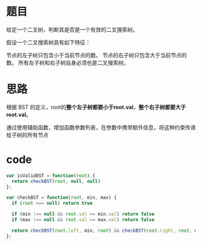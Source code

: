 # 题目
给定一个二叉树，判断其是否是一个有效的二叉搜索树。

假设一个二叉搜索树具有如下特征：

节点的左子树只包含小于当前节点的数。
节点的右子树只包含大于当前节点的数。
所有左子树和右子树自身必须也是二叉搜索树。

# 思路
根据 BST 的定义，root的**整个左子树都要小于root.val**，**整个右子树都要大于root.val**。

通过使用辅助函数，增加函数参数列表，在参数中携带额外信息，将这种约束传递给子树的所有节点

# code
```js
var isValidBST = function(root) {
  return checkBST(root, null, null)
};

var checkBST = function(root, min, max) {
  if (root === null) return true

  if (min !== null && root.val <= min.val) return false
  if (max !== null && root.val >= max.val) return false

  return checkBST(root.left, min, root) && checkBST(root.right, root, max)
};

```